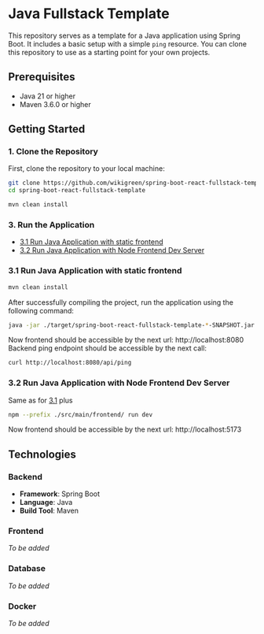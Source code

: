 
# Java Fullstack Template

This repository serves as a template for a Java application using Spring Boot. It includes a basic setup with a simple `ping` resource. You can clone this repository to use as a starting point for your own projects.

## Prerequisites

- Java 21 or higher
- Maven 3.6.0 or higher

## Getting Started

### 1. Clone the Repository

First, clone the repository to your local machine:

```bash
git clone https://github.com/wikigreen/spring-boot-react-fullstack-template
cd spring-boot-react-fullstack-template
```

```bash
mvn clean install
```

### 3. Run the Application

- [3.1 Run Java Application with static frontend](#run-java-app)
- [3.2 Run Java Application with Node Frontend Dev Server](#run-java-and-front-dev)


### <a id="run-java-app"></a> 3.1 Run Java Application with static frontend

```bash
mvn clean install
```

After successfully compiling the project, run the application using the following command:

```bash
java -jar ./target/spring-boot-react-fullstack-template-*-SNAPSHOT.jar
```

Now frontend should be accessible by the next url: http://localhost:8080\
Backend ping endpoint should be accessible by the next call:

```bash
curl http://localhost:8080/api/ping
```

### <a id="run-java-and-front-dev"></a> 3.2 Run Java Application with Node Frontend Dev Server

Same as for [3.1](#run-java-app) plus
```bash
npm --prefix ./src/main/frontend/ run dev
```
Now frontend should be accessible by the next url: http://localhost:5173

## Technologies

### Backend

- **Framework**: Spring Boot
- **Language**: Java
- **Build Tool**: Maven

### Frontend

*To be added*

### Database

*To be added*

### Docker

*To be added*
